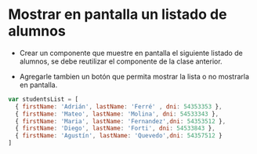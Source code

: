 # Mostrar en pantalla un listado de alumnos

- Crear un componente que muestre en pantalla el siguiente listado de alumnos, se debe reutilizar el componente de la clase anterior.

- Agregarle tambien un botón que permita mostrar la lista o no mostrarla en pantalla.

```js
var studentsList = [
  { firstName: 'Adrián', lastName: 'Ferré' , dni: 54353353 },
  { firstName: 'Mateo', lastName: 'Molina', dni: 54533343 },
  { firstName: 'Maria', lastName: 'Fernandez',dni: 54353512 },
  { firstName: 'Diego', lastName: 'Forti', dni: 54533843 },
  { firstName: 'Agustín', lastName: 'Quevedo',dni: 54357512 }
]
```

